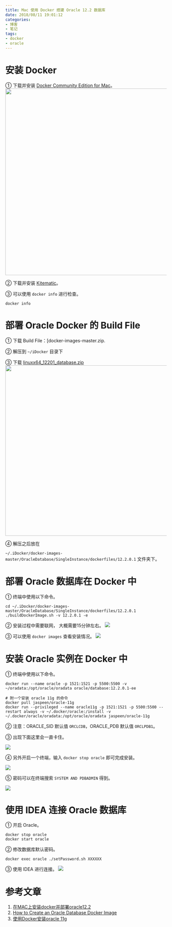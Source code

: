 ```yaml
---
title: Mac 使用 Docker 搭建 Oracle 12.2 数据库
date: 2018/08/11 19:01:12
categories:
- 博客
- 笔记
tags: 
- docker
- oracle
---
```


# 安装 Docker

① 下载并安装 [Docker Community Edition for Mac](https://store.docker.com/editions/community/docker-ce-desktop-mac)。
<img src="https://raw.githubusercontent.com/streamelody/jekyll_resource/master/assets/blogImg/2018/mac_docker_oracle/mac_docker_oracle_01.png" width="584"/>

② 下载并安装 [Kitematic](https://github.com/docker/kitematic/releases)。

③ 可以使用 `docker info` 进行检查。

```shell
docker info
```

<!--more-->

# 部署 Oracle Docker 的 Build File

① 下载 Build File：[docker-images-master.zip. 

② 解压到 `~/iDocker` 目录下

③ 下载 [linuxx64_12201_database.zip](https://www.oracle.com/technetwork/database/enterprise-edition/downloads/index.html)
<img src="https://raw.githubusercontent.com/streamelody/jekyll_resource/master/assets/blogImg/2018/mac_docker_oracle/mac_docker_oracle_02.png" width="533"/>

④ 解压之后放在

 `~/.iDocker/docker-images-master/OracleDatabase/SingleInstance/dockerfiles/12.2.0.1` 文件夹下。

# 部署 Oracle 数据库在 Docker 中

① 终端中使用以下命令。

```shell
cd ~/.iDocker/docker-images-master/OracleDatabase/SingleInstance/dockerfiles/12.2.0.1
./buildDockerImage.sh -v 12.2.0.1 -e
```

② 安装过程中需要联网， 大概需要15分钟左右。
![](https://raw.githubusercontent.com/streamelody/jekyll_resource/master/assets/blogImg/2018/mac_docker_oracle/mac_docker_oracle_03.png)  

③ 可以使用 `docker images` 查看安装情况。
![](https://raw.githubusercontent.com/streamelody/jekyll_resource/master/assets/blogImg/2018/mac_docker_oracle/mac_docker_oracle_04.png)  

# 安装 Oracle 实例在 Docker 中
① 终端中使用以下命令。

```shell
docker run --name oracle -p 1521:1521 -p 5500:5500 -v ~/oradata:/opt/oracle/oradata oracle/database:12.2.0.1-ee

# 附一个安装 oracle 11g 的命令
docker pull jaspeen/oracle-11g
docker run --privileged --name oracle11g -p 1521:1521 -p 5500:5500 --restart always -v ~/.docker/oracle:/install -v ~/.docker/oracle/oradata:/opt/oracle/oradata jaspeen/oracle-11g
```

② 注意：ORACLE_SID 默认值 `ORCLCDB`，ORACLE_PDB 默认值 `ORCLPDB1`。


③ 出现下面这里会一直卡住。

![](https://raw.githubusercontent.com/streamelody/jekyll_resource/master/assets/blogImg/2018/mac_docker_oracle/mac_docker_oracle_05_01.png) 

④ 另外开启一个终端，输入 `docker stop oracle` 即可完成安装。

![](https://raw.githubusercontent.com/streamelody/jekyll_resource/master/assets/blogImg/2018/mac_docker_oracle/mac_docker_oracle_05.png) 

⑤ 密码可以在终端搜索 `SYSTEM AND PDBADMIN` 得到。

![](https://raw.githubusercontent.com/streamelody/jekyll_resource/master/assets/blogImg/2018/mac_docker_oracle/mac_docker_oracle_06.png) 

# 使用 IDEA 连接 Oracle 数据库
① 开启 Oracle。

```shell
docker stop oracle
docker start oracle
```

② 修改数据库默认密码。

```shell
docker exec oracle ./setPassword.sh XXXXXX
```

③ 使用 IDEA 进行连接。
![](https://raw.githubusercontent.com/streamelody/jekyll_resource/master/assets/blogImg/2018/mac_docker_oracle/mac_docker_oracle_07.png) 

# 参考文章

1. [在MAC上安装docker并部署oracle12.2](https://oracleblog.org/study-note/how-to-deploy-122-on-docker-on-mac/#comment-9330)
2. [How to Create an Oracle Database Docker Image](https://dzone.com/articles/creating-an-oracle-database-docker-image)
3. [使用Docker安装oracle 11g](http://www.thxopen.com/linux/docker/2019/04/17/install-oracle11g-on-docker)
